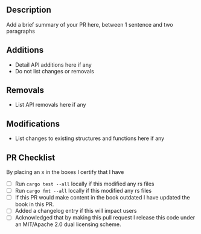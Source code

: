 ## Description

Add a brief summary of your PR here, between 1 sentence and two paragraphs

## Additions

- Detail API additions here if any
- Do not list changes or removals

## Removals

- List API removals here if any

## Modifications

- List changes to existing structures and functions here if any

## PR Checklist

By placing an x in the boxes I certify that I have

- [ ] Run `cargo test --all` locally if this modified any rs files
- [ ] Run `cargo fmt --all` locally if this modified any rs files
- [ ] If this PR would make content in the book outdated I have updated the book in this PR.
- [ ] Added a changelog entry if this will impact users
- [ ] Acknowledged that by making this pull request I release this code under an MIT/Apache 2.0 dual licensing scheme.
